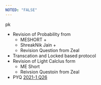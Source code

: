 ```yaml
---
NOTED: "FALSE"
---
```

pk

- Revision of Probability from 
	- MESHORT + 
	- ShreakNik Jain + 
	- Revision Question from Zeal
- Transcation and Locked based protocol
- Revision of Light Calclus form 
	- ME Short
	- Reivsion Questoin from Zeal
- PYQ [2021-1 Q26](https://practicepaper.in/gate-cse/gate-cse-2021-set-1?page_no=6)